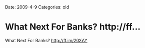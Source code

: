 Date: 2009-4-9
Categories: old

# What Next For Banks? http://ff...

What Next For Banks? <a href="http://ff.im/20XAY" rel="nofollow">http://ff.im/20XAY</a>
